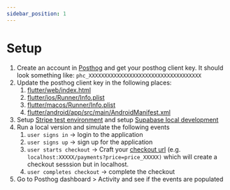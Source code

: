 ```yaml
---
sidebar_position: 1
---
```

# Setup

1. Create an account in [Posthog](https://posthog.com/) and get your posthog client key. It should look something like: `phc_XXXXXXXXXXXXXXXXXXXXXXXXXXXXXXXXXXXX`
2. Update the posthog client key in the following places:
   1. [flutter/web/index.html](https://github.com/devtodollars/flutter-supabase-production-template/blob/main/flutter/web/index.html#L45)
   2. [flutter/ios/Runner/Info.plist](https://github.com/devtodollars/flutter-supabase-production-template/blob/main/flutter/ios/Runner/Info.plist#L51)
   3. [flutter/macos/Runner/Info.plist](https://github.com/devtodollars/flutter-supabase-production-template/blob/main/flutter/macos/Runner/Info.plist#L34)
   4. [flutter/android/app/src/main/AndroidManifest.xml](https://github.com/devtodollars/flutter-supabase-production-template/blob/main/flutter/android/app/src/main/AndroidManifest.xml#L31)
3. Setup [Stripe test environment](../stripe/setup.md) and setup [Supabase local development](../supabase/local-development/pull-changes.md)
4. Run a local version and simulate the following events
   1. `user signs in` -> login to the application
   2. `user signs up` -> sign up for the application
   3. `user starts checkout` -> Craft your [checkout url](stripe/update-pricing-page.md) (e.g. `localhost:XXXXX/payments?price=price_XXXXX)` which will create a checkout sesssion but in localhost.
   4. `user completes checkout` -> complete the checkout&#x20;
5. Go to Posthog dashboard > Activity and see if the events are populated
